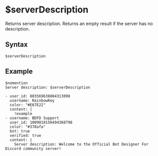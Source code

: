 # $serverDescription
Returns server description. Returns an empty result if the server has no description.

## Syntax
```
$serverDescription
```

## Example
```
$nomention
Server description: $serverDescription
```

``` discord yaml
- user_id: 803569638084313098
  username: RainbowKey
  color: "#E67E22"
  content: |
    !example
- username: BDFD Support
  user_id: 1009018156494368798
  color: "#378afa"
  bot: true
  verified: true
  content: |
    Server description: Welcome to the Official Bot Designer For Discord community server!
```
